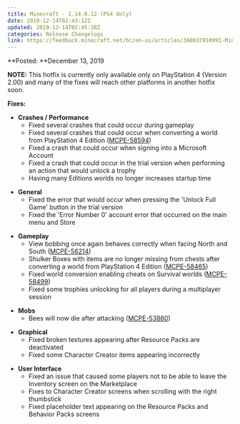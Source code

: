 ```yaml
---
title: Minecraft - 1.14.0.12 (PS4 Only)
date: 2019-12-14T02:43:12Z
updated: 2019-12-14T02:45:38Z
categories: Release Changelogs
link: https://feedback.minecraft.net/hc/en-us/articles/360037910991-Minecraft-1-14-0-12-PS4-Only-
---
```


**Posted: **December 13, 2019

**NOTE:** This hotfix is currently only available only on PlayStation 4 (Version 2.00) and many of the fixes will reach other platforms in another hotfix soon.

**Fixes:**

- **Crashes / Performance**
  - Fixed several crashes that could occur during gameplay
  - Fixed several crashes that could occur when converting a world from PlayStation 4 Edition ([MCPE-58594](https://bugs.mojang.com/browse/MCPE-58594))
  - Fixed a crash that could occur when signing into a Microsoft Account
  - Fixed a crash that could occur in the trial version when performing an action that would unlock a trophy
  - Having many Editions worlds no longer increases startup time

<!-- -->

- **General**
  - Fixed the error that would occur when pressing the 'Unlock Full Game' button in the trial version
  - Fixed the 'Error Number 0' account error that occurred on the main menu and Store

<!-- -->

- **Gameplay**
  - View bobbing once again behaves correctly when facing North and South ([MCPE-56214](https://bugs.mojang.com/browse/MCPE-56214))
  - Shulker Boxes with items are no longer missing from chests after converting a world from PlayStation 4 Edition ([MCPE-58465](https://bugs.mojang.com/browse/MCPE-58465))
  - Fixed world conversion enabling cheats on Survival worlds ([MCPE-58499](https://bugs.mojang.com/browse/MCPE-58499))
  - Fixed some trophies unlocking for all players during a multiplayer session

<!-- -->

- **Mobs**
  - Bees will now die after attacking ([MCPE-53860](https://bugs.mojang.com/browse/MCPE-53860))

<!-- -->

- **Graphical**
  - Fixed broken textures appearing after Resource Packs are deactivated
  - Fixed some Character Creator items appearing incorrectly

<!-- -->

- **User Interface**
  - Fixed an issue that caused some players not to be able to leave the Inventory screen on the Marketplace
  - Fixes to Character Creator screens when scrolling with the right thumbstick
  - Fixed placeholder text appearing on the Resource Packs and Behavior Packs screens

